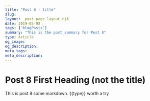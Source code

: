 ```yaml
---
title: "Post 8 - title"
slug: 
layout: _post_page_layout.njk
date: 2019-05-08
tags: ['blogPosts']
summary: "This is the post summary for Post 8"
type: Article 
og_image:
og_description:
meta_tags:
meta_description:
---
```

# Post 8 First Heading (not the title)
  
This is post 8 some markdown.  {{type}} worth a try
